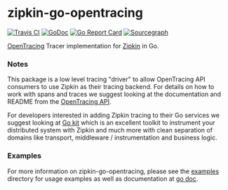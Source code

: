 # zipkin-go-opentracing

[![Travis CI](https://travis-ci.org/openzipkin-contrib/zipkin-go-opentracing.svg?branch=master)](https://travis-ci.org/openzipkin-contrib/zipkin-go-opentracing)
[![GoDoc](https://godoc.org/github.com/evo3cx/zipkin-go-opentracing?status.svg)](https://godoc.org/github.com/evo3cx/zipkin-go-opentracing)
[![Go Report Card](https://goreportcard.com/badge/github.com/evo3cx/zipkin-go-opentracing)](https://goreportcard.com/report/github.com/evo3cx/zipkin-go-opentracing)
[![Sourcegraph](https://sourcegraph.com/github.com/evo3cx/zipkin-go-opentracing/-/badge.svg)](https://sourcegraph.com/github.com/evo3cx/zipkin-go-opentracing?badge)

[OpenTracing](http://opentracing.io) Tracer implementation for [Zipkin](http://zipkin.io) in Go.

### Notes

This package is a low level tracing "driver" to allow OpenTracing API consumers
to use Zipkin as their tracing backend. For details on how to work with spans
and traces we suggest looking at the documentation and README from the
[OpenTracing API](https://github.com/opentracing/opentracing-go).

For developers interested in adding Zipkin tracing to their Go services we
suggest looking at [Go kit](https://gokit.io) which is an excellent toolkit to
instrument your distributed system with Zipkin and much more with clean
separation of domains like transport, middleware / instrumentation and
business logic.

### Examples

For more information on zipkin-go-opentracing, please see the
[examples](https://github.com/evo3cx/zipkin-go-opentracing/tree/master/examples)
directory for usage examples as well as documentation at
[go doc](https://godoc.org/github.com/evo3cx/zipkin-go-opentracing).
